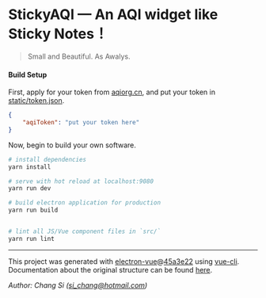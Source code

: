 # StickyAQI — An AQI widget like Sticky Notes！

> Small and Beautiful. As Awalys.

#### Build Setup

First, apply for your token from [aqiorg.cn](http://aqicn.org/data-platform/token/#/), and put your token in [static/token.json](./static/token.json).
``` json
{
    "aqiToken": "put your token here"
}
```
Now, begin to build your own software.

``` bash
# install dependencies
yarn install

# serve with hot reload at localhost:9080
yarn run dev

# build electron application for production
yarn run build


# lint all JS/Vue component files in `src/`
yarn run lint

```

---

This project was generated with [electron-vue](https://github.com/SimulatedGREG/electron-vue)@[45a3e22](https://github.com/SimulatedGREG/electron-vue/tree/45a3e224e7bb8fc71909021ccfdcfec0f461f634) using [vue-cli](https://github.com/vuejs/vue-cli). Documentation about the original structure can be found [here](https://simulatedgreg.gitbooks.io/electron-vue/content/index.html).

*Author: Chang Si (si_chang@hotmail.com)*

